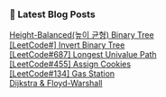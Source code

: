 

### 📕 Latest Blog Posts   

<a href ="https://gilbert9172.tistory.com/75"> Height-Balanced(높이 균형) Binary Tree </a> <br><a href ="https://gilbert9172.tistory.com/74"> [LeetCode#] Invert Binary Tree </a> <br><a href ="https://gilbert9172.tistory.com/73"> [LeetCode#687] Longest Univalue Path </a> <br><a href ="https://gilbert9172.tistory.com/71"> [LeetCode#455] Assign Cookies </a> <br><a href ="https://gilbert9172.tistory.com/70"> [LeetCode#134] Gas Station </a> <br><a href ="https://gilbert9172.tistory.com/69"> Dijkstra &amp; Floyd-Warshall </a> <br>